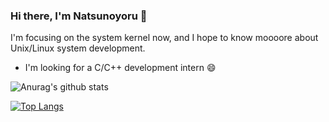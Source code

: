 ### Hi there, I'm Natsunoyoru 👋

I'm focusing on the system kernel now, and I hope to know moooore about Unix/Linux system development.

- I'm looking for a C/C++ development intern 😄

![Anurag's github stats](https://github-readme-stats.vercel.app/api?username=natsunoyoru97&show_icons=true&theme=tokyonight)

[![Top Langs](https://github-readme-stats.vercel.app/api/top-langs/?username=natsunoyoru97&&layout=compact&exclude_repo=github-readme-stats,natsunoyoru97.github.io&theme=tokyonight)](https://github.com/natsunoyoru97/github-readme-stats)